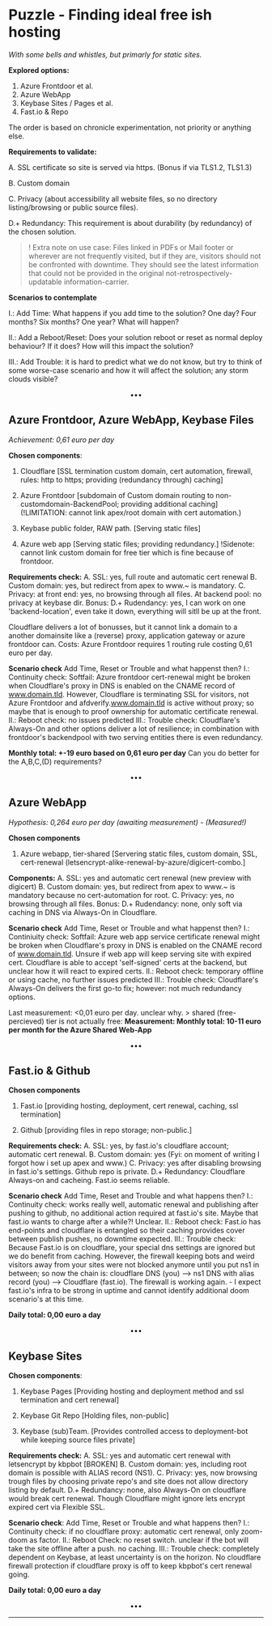 # Puzzle - Finding ideal free ish hosting 

*With some bells and whistles, but primarly for static sites.*

**Explored options:**

1. Azure Frontdoor et al.
2. Azure WebApp
3. Keybase Sites / Pages et al.
4. Fast.io & Repo

The order is based on chronicle experimentation, not priority or anything else.



**Requirements to validate:**

 A. SSL certificate so site is served via https. (Bonus if via TLS1.2, TLS1.3)

 B. Custom domain

 C. Privacy (about accessibility all website files, so no directory listing/browsing or public source files).

 D.+ Redundancy:  This requirement is about durability (by redundancy) of the chosen solution. 

> ! Extra note on use case: Files linked in PDFs or Mail footer or wherever are not frequently visited, but if they are, visitors should not be confronted with downtime. They should see the latest information that could not be provided in the original not-retrospectively-updatable information-carrier.



**Scenarios to contemplate**

I.: Add Time: What happens if you add time to the solution? One day? Four months? Six months? One year? What will happen? 

II.: Add a Reboot/Reset: Does your solution reboot or reset as normal deploy behaviour? If it does? How will this impact the solution?

III.: Add Trouble: it is hard to predict what we do not know, but try to think of some worse-case scenario and how it will affect the solution; any storm clouds visible?

<center>•••</center>

## Azure Frontdoor, Azure WebApp, Keybase Files

*Achievement: 0,61 euro per day*

**Chosen components**:

1. Cloudflare [SSL termination custom domain, cert automation, firewall, rules: http to https; providing (redundancy through) caching]

2. Azure Frontdoor [subdomain of Custom domain routing to non-customdomain-BackendPool; providing additional caching] (!LIMITATION: cannot link apex/root domain with cert automation.)

3. Keybase public folder, RAW path. [Serving static files]

4. Azure web app [Serving static files; providing redundancy.] !Sidenote: cannot link custom domain for free tier which is fine because of frontdoor.

   

**Requirements check:**
A. SSL: yes, full route and automatic cert renewal
B. Custom domain: yes, but redirect from apex to www.~ is mandatory.
C. Privacy: at front end: yes, no browsing through all files. At backend pool: no privacy at keybase dir.
Bonus:
D.+ Rudendancy: yes, I can work on one 'backend-location', even take it down, everything will sitll be up at the front.

Cloudflare delivers a lot of bonusses, but it cannot link a domain to a another domainsite like a (reverse) proxy, application gateway or azure frontdoor can.
Costs: Azure Frontdoor requires 1 routing rule costing 0,61 euro per day.



**Scenario check**
Add Time, Reset or Trouble and what happenst then?
I.: Continuity check: Softfail: Azure frontdoor cert-renewal might be broken when Cloudflare's proxy in DNS is enabled on the CNAME record of www.domain.tld. However, Cloudflare is terminating SSL for visitors, not Azure Frontdoor and afdverify.www.domain.tld is active without proxy; so maybe that is enough to proof ownership for automatic certificate renewal.
II.: Reboot check: no issues predicted
III.: Trouble check: Cloudflare's Always-On and other options deliver a lot of resilience; in combination with frontdoor's backendpool with two serving entities there is even redundancy.

**Monthly total: +-19 euro based on 0,61 euro per day**
Can you do better for the A,B,C,(D) requirements?

<center>•••</center>

## Azure WebApp

*Hypothesis: 0,264 euro per day (awaiting measurement) - (Measured!)*

**Chosen components**

1. Azure webapp, tier-shared [Servering static files, custom domain, SSL, cert-renewal (letsencrypt-alike-renewal-by-azure/digicert-combo.]

**Components:**
A. SSL: yes and automatic cert renewal (new preview with digicert)
B. Custom domain: yes, but redirect from apex to www.~ is mandatory because no cert-automation for root.
C. Privacy: yes, no browsing through all files. 
Bonus:
D.+ Rudendancy: none, only soft via caching in DNS via Always-On in Cloudflare.



**Scenario check**
Add Time, Reset or Trouble and what happenst then?
I.: Continiuity check: Softfail: Azure web app service certificate renewal might be broken when Cloudflare's proxy in DNS is enabled on the CNAME record of www.domain.tld. Unsure if web app will keep serving site with expired cert. Cloudflare is able to accept 'self-signed' certs at the backend, but unclear how it will react to expired certs.
II.: Reboot check: temporary offline or using cache, no further issues predicted
III.: Trouble check: Cloudflare's Always-On delivers the first go-to fix; however: not much redundancy options.

Last measurement: <0,01 euro per day. unclear why. > shared (free-percieved) tier is not actually free:
**Measurement: Monthly total: 10-11 euro per month for the Azure Shared Web-App**

<center>•••</center>

## Fast.io & Github

**Chosen components**

1. Fast.io [providing hosting, deployment, cert renewal, caching, ssl termination]

2. Github [providing files in repo storage; non-public.]

   

**Requirements check:**
A. SSL: yes, by fast.io's cloudflare account; automatic cert renewal.
B. Custom domain: yes (Fyi: on moment of writing I forgot how i set up apex and www.)
C. Privacy: yes after disabling browsing in fast.io's settings. Github repo is private.
D.+ Redundancy: Cloudflare Always-on and cacheing. Fast.io seems reliable.



**Scenario check**
Add Time, Reset and Trouble and what happens then?
I.: Continuity check: works really well, automatic renewal and publishing after pushing to github, no additional action required at fast.io's site. Maybe that fast.io wants to charge after a while?! Unclear.
II.: Reboot check: Fast.io has end-points and cloudflare is entangled so their caching provides cover between publish pushes, no downtime expected.
III.: Trouble check: Because Fast.io is on cloudflare, your special dns settings are ignored but we do benefit from caching. However, the firewall keeping bots and weird visitors away from your sites were not blocked anymore until you put ns1 in between; so now the chain is: cloudflare DNS (you) --> ns1 DNS with alias record (you) --> Cloudflare (fast.io). The firewall is working again. - I expect fast.io's infra to be strong in uptime and cannot identify additional doom scenario's at this time.



**Daily total: 0,00 euro a day**

<center>•••</center>



## Keybase Sites

**Chosen components**:

1. Keybase Pages [Providing hosting and deployment method and ssl termination and cert renewal]

2. Keybase Git Repo [Holding files, non-public]

3. Keybase (sub)Team. [Provides controlled access to deployment-bot while keeping source files private]

   

**Requirements check:**
A. SSL: yes and automatic cert renewal with letsencrypt by kbpbot [BROKEN]
B. Custom domain: yes, including root domain is possible with ALIAS record (NS1).
C. Privacy: yes, now browsing trough files by choosing private repo's and site does not allow directory listing by default.
D.+ Redundancy: none, also Always-On on cloudflare would break cert renewal. Though Cloudflare might ignore lets encrypt expired cert via Flexible SSL.



**Scenario check**:
Add Time, Reset or Trouble and what happens then?
I.: Continuity check: if no cloudflare proxy: automatic cert renewal, only zoom-doom as factor.
II.: Reboot Check: no reset switch. unclear if the bot will take the site offline after a push. no caching.
III.: Trouble check: completely dependent on Keybase, at least uncertainty is on the horizon. No cloudflare firewall protection if cloudflare proxy is off to keep kbpbot's cert renewal going.



**Daily total: 0,00 euro a day**

<center>•••</center>





----







